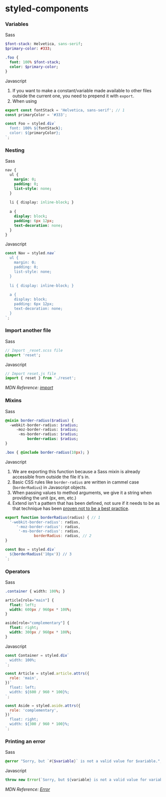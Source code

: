 # styled-components

### Variables

Sass
```sass
$font-stack: Helvetica, sans-serif;
$primary-color: #333;

.foo {
  font: 100% $font-stack;
  color: $primary-color;
}
```

Javascript

1. If you want to make a constant/variable made available to other files outside the current one, you need to prepend it with `export`.
2. When using 

```js
export const fontStack = 'Helvetica, sans-serif'; // 1
const primaryColor = '#333';

const Foo = styled.div`
  font: 100% ${fontStack};
  color: ${primaryColor};
`;
```

### Nesting

Sass
```sass
nav {
  ul {
    margin: 0;
    padding: 0;
    list-style: none;
  }
  
  li { display: inline-block; }
  
  a {
    display: block;
    padding: 6px 12px;
    text-decoration: none;
  }
}
```

Javascript
```js
const Nav = styled.nav`
  ul {
    margin: 0;
    padding: 0;
    list-style: none;
  }
  
  li { display: inline-block; }
  
  a {
    display: block;
    padding: 6px 12px;
    text-decoration: none;
  }
`;
```

### Import another file

Sass
```sass
// Import _reset.scss file
@import 'reset';
```

Javascript
```js
// Import reset.js file
import { reset } from './reset';
```
*MDN Reference: [import](https://developer.mozilla.org/en-US/docs/Web/JavaScript/Reference/Statements/import)*

### Mixins

Sass
```sass
@mixin border-radius($radius) {
  -webkit-border-radius: $radius;
     -moz-border-radius: $radius;
      -ms-border-radius: $radius;
          border-radius: $radius;
}

.box { @include border-radius(10px); }
```

Javascript

1. We are exporting this function because a Sass mixin is already accessible from outside the file it's in.
2. Basic CSS rules like `border-radius` are written in cammel case (`borderRadius`) in Javascript objects.
3. When passing values to method arguments, we give it a string when providing the unit (px, em, etc.)
4. Extend isn't a pattern that has been defined, not sure if it needs to be as that technique has been [proven not to be a best practice](https://www.sitepoint.com/avoid-sass-extend/).

```js
export function borderRadius(radius) { // 1
  '-webkit-border-radius': radius,
     '-moz-border-radius': radius,
      '-ms-border-radius': radius,
             borderRadius: radius, // 2
}

const Box = styled.div`
  ${borderRadius('10px')} // 3
`;
```

### Operators

Sass
```sass
.container { width: 100%; }

article[role="main"] {
  float: left;
  width: 600px / 960px * 100%;
}

aside[role="complementary"] {
  float: right;
  width: 300px / 960px * 100%;
}
```

Javascript
```js
const Container = styled.div`
  width: 100%;
`;

const Article = styled.article.attrs({
  role: 'main',
})`
  float: left;
  width: ${600 / 960 * 100}%;
`;

const Aside = styled.aside.attrs({
  role: 'complementary',
})`
  float: right;
  width: ${300 / 960 * 100}%;
`;
```

### Printing an error

Sass
```sass
@error "Sorry, but `#{$variable}` is not a valid value for $variable.";
```

Javascript
```js
throw new Error(`Sorry, but ${variable} is not a valid value for variable.`);
```
*MDN Reference: [Error](https://developer.mozilla.org/en-US/docs/Web/JavaScript/Reference/Global_Objects/Error)*
